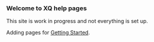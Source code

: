 ---
---
### Welcome to XQ help pages

This site is work in progress and not everything is set up.

Adding pages for [Getting Started](/getstarted/intro.html).
